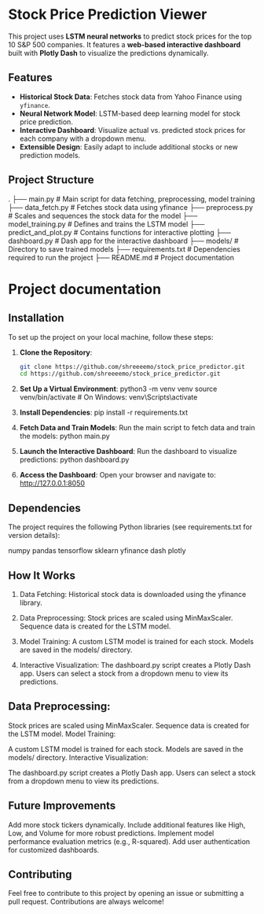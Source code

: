 # Stock Price Prediction Viewer

This project uses **LSTM neural networks** to predict stock prices for the top 10 S&P 500 companies. It features a **web-based interactive dashboard** built with **Plotly Dash** to visualize the predictions dynamically.

## Features
- **Historical Stock Data**: Fetches stock data from Yahoo Finance using `yfinance`.
- **Neural Network Model**: LSTM-based deep learning model for stock price prediction.
- **Interactive Dashboard**: Visualize actual vs. predicted stock prices for each company with a dropdown menu.
- **Extensible Design**: Easily adapt to include additional stocks or new prediction models.

## Project Structure
.
├── main.py                   # Main script for data fetching, preprocessing, model training
├── data_fetch.py             # Fetches stock data using yfinance
├── preprocess.py             # Scales and sequences the stock data for the model
├── model_training.py         # Defines and trains the LSTM model
├── predict_and_plot.py       # Contains functions for interactive plotting
├── dashboard.py              # Dash app for the interactive dashboard
├── models/                   # Directory to save trained models
├── requirements.txt          # Dependencies required to run the project
├── README.md                 # Project documentation

# Project documentation

## Installation
To set up the project on your local machine, follow these steps:

1. **Clone the Repository**:
   ```bash
   git clone https://github.com/shreeeemo/stock_price_predictor.git
   cd https://github.com/shreeeemo/stock_price_predictor.git

2. **Set Up a Virtual Environment**:
python3 -m venv venv
source venv/bin/activate  # On Windows: venv\Scripts\activate

3. **Install Dependencies**:
pip install -r requirements.txt

4. **Fetch Data and Train Models**: Run the main script to fetch data and train the models:
python main.py

5. **Launch the Interactive Dashboard**: Run the dashboard to visualize predictions:
python dashboard.py

6. **Access the Dashboard**: Open your browser and navigate to:
http://127.0.0.1:8050

## Dependencies
The project requires the following Python libraries (see requirements.txt for version details):

numpy
pandas
tensorflow
sklearn
yfinance
dash
plotly

## How It Works
1. Data Fetching: Historical stock data is downloaded using the yfinance library.

2. Data Preprocessing:
Stock prices are scaled using MinMaxScaler.
Sequence data is created for the LSTM model.

3. Model Training:
A custom LSTM model is trained for each stock.
Models are saved in the models/ directory.

4. Interactive Visualization:
The dashboard.py script creates a Plotly Dash app.
Users can select a stock from a dropdown menu to view its predictions.

## Data Preprocessing:
Stock prices are scaled using MinMaxScaler.
Sequence data is created for the LSTM model.
Model Training:

A custom LSTM model is trained for each stock.
Models are saved in the models/ directory.
Interactive Visualization:

The dashboard.py script creates a Plotly Dash app.
Users can select a stock from a dropdown menu to view its predictions.

## Future Improvements
Add more stock tickers dynamically.
Include additional features like High, Low, and Volume for more robust predictions.
Implement model performance evaluation metrics (e.g., R-squared).
Add user authentication for customized dashboards.

## Contributing
Feel free to contribute to this project by opening an issue or submitting a pull request. Contributions are always welcome!
